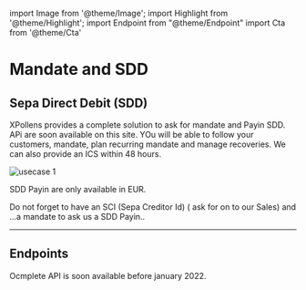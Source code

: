 import Image from '@theme/Image';
import Highlight from '@theme/Highlight';
import Endpoint from "@theme/Endpoint"
import Cta from '@theme/Cta'

# Mandate and SDD

## Sepa Direct Debit (SDD)

<Highlight>

XPollens provides a complete solution to ask for mandate and Payin SDD. APi are soon available on this site. YOu will be able to follow your customers, mandate, plan recurring mandate and manage recoveries. We can also provide an ICS within 48 hours.

</Highlight>

<Image src="docs/MANDATE.png" alt="usecase 1"/>

<Highlight type="caution">

SDD Payin are only available in EUR.

</Highlight>

<Highlight type="danger">

Do not forget to have an SCI (Sepa Creditor Id) ( ask for on to our Sales) and ...a mandate to ask us a SDD Payin..

</Highlight>

---


## Endpoints

Ocmplete API is soon available before january 2022.

<Cta
  context="doc"
  ui="button"
  link="/api/Core"
  label="Try it out"
/>

